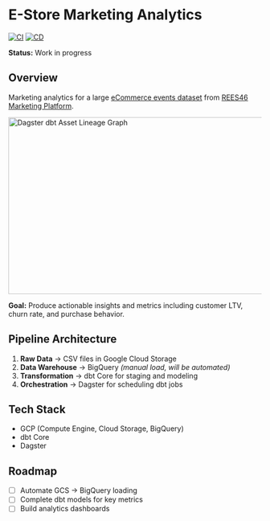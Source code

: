# E-Store Marketing Analytics 

[![CI](https://github.com/vbalalian/estore-analytics/actions/workflows/ci.yml/badge.svg)](https://github.com/vbalalian/estore-analytics/actions/workflows/ci.yml)
[![CD](https://github.com/vbalalian/estore-analytics/actions/workflows/cd.yml/badge.svg)](https://github.com/vbalalian/estore-analytics/actions/workflows/cd.yml)

**Status:** Work in progress

## Overview

Marketing analytics for a large [eCommerce events dataset](https://www.kaggle.com/datasets/mkechinov/ecommerce-behavior-data-from-multi-category-store) from [REES46 Marketing Platform](https://rees46.com/). 

<img width="700" height="352" alt="Dagster dbt Asset Lineage Graph" src="https://github.com/user-attachments/assets/f2064b9e-6b12-4bf5-952e-0dae08c3c2ab" />

**Goal:** Produce actionable insights and metrics including customer LTV, churn rate, and purchase behavior.

## Pipeline Architecture

1. **Raw Data** → CSV files in Google Cloud Storage
2. **Data Warehouse** → BigQuery *(manual load, will be automated)*
3. **Transformation** → dbt Core for staging and modeling
4. **Orchestration** → Dagster for scheduling dbt jobs

## Tech Stack
- GCP (Compute Engine, Cloud Storage, BigQuery)
- dbt Core
- Dagster

## Roadmap
- [ ] Automate GCS → BigQuery loading
- [ ] Complete dbt models for key metrics
- [ ] Build analytics dashboards
